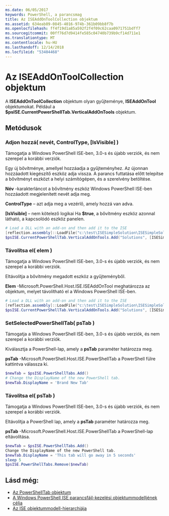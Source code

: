 ```yaml
---
ms.date: 06/05/2017
keywords: PowerShell, a parancsmag
title: Az ISEAddOnToolCollection objektum
ms.assetid: 634eab89-0845-4016-974b-361b09bb8f7b
ms.openlocfilehash: ff4f19d1a85a592f2f4f09c62caa0971751bdff7
ms.sourcegitcommit: 00ff76d7d9414fe585c04740b739b9cf14d711e1
ms.translationtype: MT
ms.contentlocale: hu-HU
ms.lasthandoff: 12/14/2018
ms.locfileid: "53404468"
---
```

# <a name="the-iseaddontoolcollection-object"></a>Az ISEAddOnToolCollection objektum

A **ISEAddOnToolCollection** objektum olyan gyűjteménye, **ISEAddOnTool** objektumokat. Például a **$psISE.CurrentPowerShellTab.VerticalAddOnTools** objektum.

## <a name="methods"></a>Metódusok

### <a name="add-name-controltype-isvisible-"></a>Adjon hozzá\( nevét, ControlType, \[IsVisible\] \)

Támogatja a Windows PowerShell ISE-ben, 3.0-s és újabb verziók, és nem szerepel a korábbi verziók.

Egy új bővítménye, amellyel hozzáadja a gyűjteményhez. Az újonnan hozzáadott kiegészítő eszköz adja vissza. A parancs futtatása előtt telepítse a bővítményt eszközt a helyi számítógépen, és a szerelvény betöltése.

**Név** -karakterláncot a bővítmény eszköz Windows PowerShell ISE-ben hozzáadott megjelenített nevét adja meg.

**ControlType** – azt adja meg a vezérlő, amely hozzá van adva.

**\[IsVisible\]**  – nem kötelező logikai Ha **$true**, a bővítmény eszköz azonnal látható, a kapcsolódó eszköz panelen.

```powershell
# Load a DLL with an add-on and then add it to the ISE
[reflection.assembly]::LoadFile("c:\test\ISESimpleSolution\ISESimpleSolution.dll")
$psISE.CurrentPowerShellTab.VerticalAddOnTools.Add("Solutions", [ISESimpleSolution.Solution], $true)
```

### <a name="remove-item-"></a>Távolítsa el\( elem \)

Támogatja a Windows PowerShell ISE-ben, 3.0-s és újabb verziók, és nem szerepel a korábbi verziók.

Eltávolítja a bővítmény megadott eszköz a gyűjteményből.

**Elem** -Microsoft.PowerShell.Host.ISE.ISEAddOnTool meghatározza az objektum, melyet távolítható el a Windows PowerShell ISE-ben.

```powershell
# Load a DLL with an add-on and then add it to the ISE
[reflection.assembly]::LoadFile("c:\test\ISESimpleSolution\ISESimpleSolution.dll")
$psISE.CurrentPowerShellTab.VerticalAddOnTools.Add("Solutions", [ISESimpleSolution.Solution], $true)
```

### <a name="setselectedpowershelltab-pstab-"></a>SetSelectedPowerShellTab\( psTab \)

Támogatja a Windows PowerShell ISE-ben, 3.0-s és újabb verziók, és nem szerepel a korábbi verziók.

Kiválasztja a PowerShell-lap, amely a **psTab** paraméter határozza meg.

**psTab** -Microsoft.PowerShell.Host.ISE.PowerShellTab a PowerShell fülre kattintva válassza ki.

```powershell
$newTab = $psISE.PowerShellTabs.Add()
# Change the DisplayName of the new PowerShell tab.
$newTab.DisplayName = 'Brand New Tab'
```

### <a name="remove-pstab-"></a>Távolítsa el\( psTab \)

Támogatja a Windows PowerShell ISE-ben, 3.0-s és újabb verziók, és nem szerepel a korábbi verziók.

Eltávolítja a PowerShell lap, amely a **psTab** paraméter határozza meg.

**psTab** -Microsoft.PowerShell.Host.ISE.PowerShellTab a PowerShell-lap eltávolítása.

```powershell
$newTab = $psISE.PowerShellTabs.Add()
Change the DisplayName of the new PowerShell tab.
$newTab.DisplayName = 'This tab will go away in 5 seconds'
sleep 5
$psISE.PowerShellTabs.Remove($newTab)
```

## <a name="see-also"></a>Lásd még:

- [Az PowerShellTab objektum](The-PowerShellTab-Object.md)
- [A Windows PowerShell ISE parancsfájl-kezelési objektummodelljének célja](Purpose-of-the-Windows-PowerShell-ISE-Scripting-Object-Model.md)
- [Az ISE objektummodell-hierarchiája](The-ISE-Object-Model-Hierarchy.md)